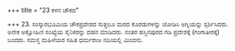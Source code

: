 +++
title = "23 ಕಳನ ಚೌಕದ"

+++
23. ಸಂಸ್ಕಾರಭೂಮಿಯ ಚೌಕಪ್ರದೇಶದ ಸುತ್ತಲೂ ಮರದ ಕೊರಡುಗಳನ್ನು ಜೋಡಿಸಿ ಅಗ್ನಿಯನ್ನು ಸ್ಪರ್ಶಿಸಿದರು. ಅನೇಕ ಅಕ್ಷೋಹಿಣಿ ಸಂಖ್ಯೆಯ ಸೈನಿಕರನ್ನು ದಹನ ಮಾಡಿದರು. ನಂತರ ಹಸ್ತಿನಪುರದ ಗಡಿ ಪ್ರದೇಶಕ್ಕೆ (ಗಂಗಾತೀರಕ್ಕೆ) ಬಂದರು. ಸಮಸ್ತ ಮಹಿಳೆಯರ ಸಹಿತ ಧರ್ಮರಾಜ ನದಿಯಲ್ಲಿ  ಮಿಂದನು.